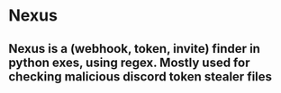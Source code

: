 # Nexus
## Nexus is a (webhook, token, invite) finder in python exes, using regex. Mostly used for checking malicious discord token stealer files
